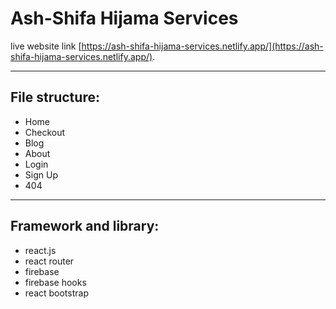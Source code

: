 # Ash-Shifa Hijama Services

live website link [https://ash-shifa-hijama-services.netlify.app/](https://ash-shifa-hijama-services.netlify.app/).

***
## File structure:
* Home 
* Checkout
* Blog
* About
* Login
* Sign Up
* 404

***
## Framework and library:
* react.js
* react router
* firebase
* firebase hooks
* react bootstrap